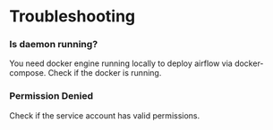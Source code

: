 # Troubleshooting

### Is daemon running? 
You need docker engine running locally to deploy airflow via docker-compose. Check if the docker is running.

### Permission Denied
Check if the service account has valid permissions.
